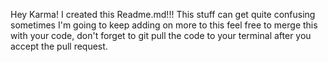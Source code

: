 Hey Karma! I created this Readme.md!!!
This stuff can get quite confusing sometimes
I'm going to keep adding on more to this feel free to merge this with your code, don't forget to git pull the code to your terminal after you accept the pull request.